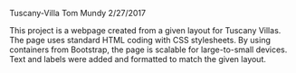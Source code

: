 Tuscany-Villa Tom Mundy 2/27/2017

This project is a webpage created from a given layout for Tuscany Villas. The page uses standard HTML coding with CSS stylesheets. By using containers from Bootstrap, the page is scalable for large-to-small devices. Text and labels were added and formatted to match the given layout.
